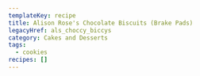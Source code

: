 ```yaml
---
templateKey: recipe
title: Alison Rose's Chocolate Biscuits (Brake Pads)
legacyHref: als_choccy_biccys
category: Cakes and Desserts
tags:
  - cookies
recipes: []
---
```

